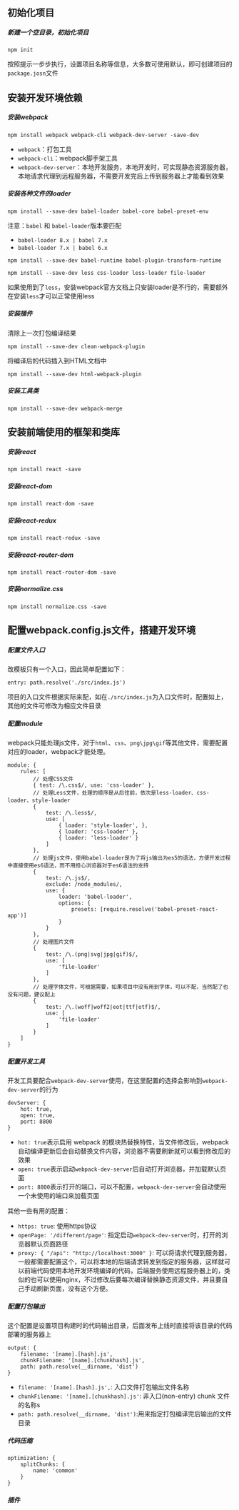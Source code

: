 ## 初始化项目
##### 新建一个空目录，初始化项目
<pre><code>npm init</code></pre>
按照提示一步步执行，设置项目名称等信息，大多数可使用默认，即可创建项目的`package.josn`文件

## 安装开发环境依赖
##### 安装webpack
<pre><code>npm install webpack webpack-cli webpack-dev-server -save-dev</code></pre>
+ `webpack`：打包工具
+ `webpack-cli`：webpack脚手架工具
+ `webpack-dev-server`：本地开发服务，本地开发时，可实现静态资源服务器，本地请求代理到远程服务器，不需要开发完后上传到服务器上才能看到效果

##### 安装各种文件的loader
<pre><code>npm install --save-dev babel-loader babel-core babel-preset-env</code></pre>
注意：`babel` 和 `babel-loader`版本要匹配
+ `babel-loader 8.x | babel 7.x`
+ `babel-loader 7.x | babel 6.x`
<pre><code>npm install --save-dev babel-runtime babel-plugin-transform-runtime</code></pre>
<pre><code>npm install --save-dev less css-loader less-loader file-loader</code></pre>
如果使用到了`less`，安装webpack官方文档上只安装loader是不行的，需要额外在安装`less`才可以正常使用less

##### 安装插件
清除上一次打包编译结果
<pre><code>npm install --save-dev clean-webpack-plugin</code></pre>
将编译后的代码插入到HTML文档中
<pre><code>npm install --save-dev html-webpack-plugin</code></pre>

##### 安装工具类
<pre><code>npm install --save-dev webpack-merge</code></pre>

## 安装前端使用的框架和类库
##### 安装react
<pre><code>npm install react -save</code></pre>

##### 安装react-dom
<pre><code>npm install react-dom -save</code></pre>

##### 安装react-redux
<pre><code>npm install react-redux -save</code></pre>

##### 安装react-router-dom
<pre><code>npm install react-router-dom -save</code></pre>

##### 安装normalize.css
<pre><code>npm install normalize.css -save</code></pre>

## 配置webpack.config.js文件，搭建开发环境
##### 配置文件入口
改模板只有一个入口，因此简单配置如下：
<pre><code>entry: path.resolve('./src/index.js')</code></pre>
项目的入口文件根据实际来配，如在`./src/index.js`为入口文件时，配置如上，其他的文件可修改为相应文件目录

##### 配置module
webpack只能处理js文件，对于`html`、`css`、`png\jpg\gif`等其他文件，需要配置对应的loader，webpack才能处理。

<pre><code>module: {
    rules: [
        // 处理CSS文件
        { test: /\.css$/, use: 'css-loader' },
        // 处理Less文件，处理的顺序是从后往前，依次是less-loader、css-loader、style-loader
        {
            test: /\.less$/,
            use: [
                { loader: 'style-loader', },
                { loader: 'css-loader' },
                { loader: 'less-loader' }
            ]
        },
        // 处理js文件，使用babel-loader是为了将js输出为es5的语法，方便开发过程中直接使用es6语法，而不用担心浏览器对于es6语法的支持
        {
            test: /\.js$/,
            exclude: /node_modules/,
            use: {
                loader: 'babel-loader',
                options: {
                    presets: [require.resolve('babel-preset-react-app')]
                }
            }
        },
        // 处理图片文件
        {
            test: /\.(png|svg|jpg|gif)$/,
            use: [
                'file-loader'
            ]
        },
        // 处理字体文件，可根据需要，如果项目中没有用到字体，可以不配，当然配了也没有问题，建议配上
        {
            test: /\.(woff|woff2|eot|ttf|otf)$/,
            use: [
                'file-loader'
            ]
        }
    ]
}
</code></pre>

##### 配置开发工具
开发工具要配合`webpack-dev-server`使用，在这里配置的选择会影响到`webpack-dev-server`的行为
<pre><code>devServer: {
    hot: true,
    open: true,
    port: 8800
}
</code></pre>
+ `hot: true`表示启用 webpack 的模块热替换特性，当文件修改后，webpack自动编译更新后会自动替换文件内容，浏览器不需要刷新就可以看到修改后的效果
+ `open: true`表示启动`webpack-dev-server`后自动打开浏览器，并加载默认页面
+ `port: 8800`表示打开的端口，可以不配置，`webpack-dev-server`会自动使用一个未使用的端口来加载页面

其他一些有用的配置：
+ `https: true`: 使用https协议
+ `openPage: '/different/page'`: 指定启动`webpack-dev-server`时，打开的浏览器默认页面路径
+ `proxy: { "/api": "http://localhost:3000" }`: 可以将请求代理到服务器，一般都需要配置这个，可以将本地的后端请求转发到指定的服务器，这样就可以前端代码使用本地开发环境编译的代码，后端服务使用远程服务器上的，类似的也可以使用nginx，不过修改后要每次编译替换静态资源文件，并且要自己手动刷新页面，没有这个方便。

##### 配置打包输出
这个配置是设置项目构建时的代码输出目录，后面发布上线时直接将该目录的代码部署的服务器上
<pre><code>output: {
    filename: '[name].[hash].js',
    chunkFilename: '[name].[chunkhash].js',
    path: path.resolve(__dirname, 'dist')
}
</code></pre>
+ `filename: '[name].[hash].js',`: 入口文件打包输出文件名称
+ `chunkFilename: '[name].[chunkhash].js'`: 非入口(non-entry) chunk 文件的名称s
+ `path: path.resolve(__dirname, 'dist')`:用来指定打包编译完后输出的文件目录

##### 代码压缩

<pre><code>optimization: {
    splitChunks: {
        name: 'common'
    }
}
</code></pre>
##### 插件

